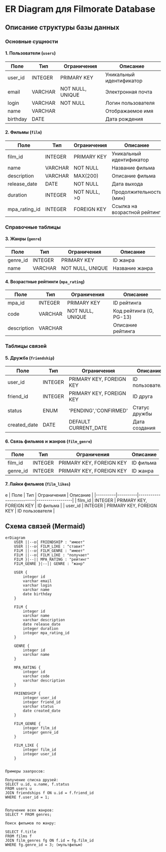 # ER Diagram для Filmorate Database

## Описание структуры базы данных

### Основные сущности

#### 1. Пользователи (`users`)

| Поле       | Тип       | Ограничения               | Описание                |
|------------|-----------|---------------------------|-------------------------|
| user_id    | INTEGER   | PRIMARY KEY               | Уникальный идентификатор|
| email      | VARCHAR   | NOT NULL, UNIQUE          | Электронная почта       |
| login      | VARCHAR   | NOT NULL                  | Логин пользователя      |
| name       | VARCHAR   |                           | Отображаемое имя        |
| birthday   | DATE      |                           | Дата рождения           |

#### 2. Фильмы (`film`)

| Поле          | Тип       | Ограничения               | Описание                |
|---------------|-----------|---------------------------|-------------------------|
| film_id       | INTEGER   | PRIMARY KEY               | Уникальный идентификатор|
| name          | VARCHAR   | NOT NULL                  | Название фильма         |
| description   | VARCHAR   | MAX(200)                  | Описание фильма         |
| release_date  | DATE      | NOT NULL                  | Дата выхода             |
| duration      | INTEGER   | NOT NULL, >0              | Продолжительность (мин) |
| mpa_rating_id | INTEGER   | FOREIGN KEY               | Ссылка на возрастной рейтинг |

### Справочные таблицы

#### 3. Жанры (`genre`)

| Поле       | Тип      | Ограничения               | Описание         |
|------------|----------|---------------------------|------------------|
| genre_id   | INTEGER  | PRIMARY KEY               | ID жанра         |
| name       | VARCHAR  | NOT NULL, UNIQUE          | Название жанра   |

#### 4. Возрастные рейтинги (`mpa_rating`)

| Поле         | Тип      | Ограничения               | Описание               |
|--------------|----------|---------------------------|------------------------|
| mpa_id       | INTEGER  | PRIMARY KEY               | ID рейтинга            |
| code         | VARCHAR  | NOT NULL, UNIQUE          | Код рейтинга (G, PG-13)|
| description  | VARCHAR  |                           | Описание рейтинга      |

### Таблицы связей

#### 5. Дружба (`friendship`)

| Поле         | Тип       | Ограничения               | Описание                |
|--------------|-----------|---------------------------|-------------------------|
| user_id      | INTEGER   | PRIMARY KEY, FOREIGN KEY  | ID пользователя         |
| friend_id    | INTEGER   | PRIMARY KEY, FOREIGN KEY  | ID друга                |
| status       | ENUM      | 'PENDING','CONFIRMED'     | Статус дружбы           |
| created_date | DATE      | DEFAULT CURRENT_DATE      | Дата создания           |

#### 6. Связь фильмов и жанров (`film_genre`)

| Поле     | Тип      | Ограничения              | Описание         |
|----------|----------|--------------------------|------------------|
| film_id  | INTEGER  | PRIMARY KEY, FOREIGN KEY | ID фильма        |
| genre_id | INTEGER  | PRIMARY KEY, FOREIGN KEY | ID жанра         |

#### 7. Лайки фильмов (`film_likes`)
e
| Поле     | Тип      | Ограничения              | Описание         |
|----------|----------|--------------------------|------------------|
| film_id  | INTEGER  | PRIMARY KEY, FOREIGN KEY | ID фильма        |
| user_id  | INTEGER  | PRIMARY KEY, FOREIGN KEY | ID пользователя  |
## Схема связей (Mermaid)

```mermaid
erDiagram
    USER ||--o{ FRIENDSHIP : "имеет"
    USER ||--o{ FILM_LIKE : "ставит"
    FILM ||--o{ FILM_GENRE : "имеет"
    FILM ||--o{ FILM_LIKE : "получает"
    FILM }|--|| MPA_RATING : "рейтинг"
    FILM_GENRE }|--|| GENRE : "жанр"

    USER {
        integer id
        varchar email
        varchar login
        varchar name
        date birthday
    }
    
    FILM {
        integer id
        varchar name
        varchar description
        date release_date
        integer duration
        integer mpa_rating_id
    }
    
    GENRE {
        integer id
        varchar name
    }
    
    MPA_RATING {
        integer id
        varchar code
        varchar description
    }
    
    FRIENDSHIP {
        integer user_id
        integer friend_id
        varchar status
        date created_date
    }
    
    FILM_GENRE {
        integer film_id
        integer genre_id
    }
    
    FILM_LIKE {
        integer film_id
        integer user_id
    }


Примеры заапросов:

Получение списка друзей:
SELECT u.id, u.name, f.status
FROM users u
JOIN friendships f ON u.id = f.friend_id
WHERE f.user_id = 1;


Получение всех жанров:
SELECT * FROM genres;

Поиск фильмов по жанру:

SELECT f.title 
FROM films f
JOIN film_genres fg ON f.id = fg.film_id
WHERE fg.genre_id = 3; (мультфильм)